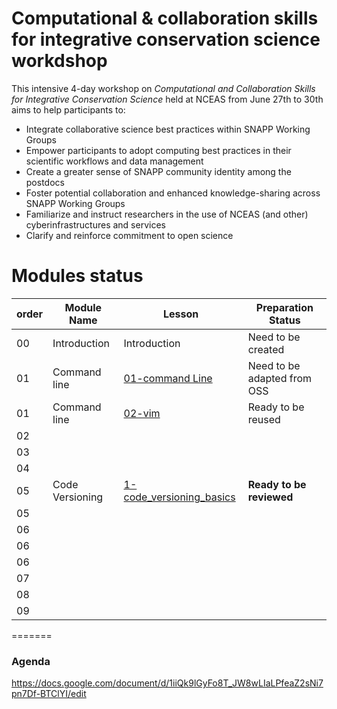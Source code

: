 # Computational & collaboration skills for integrative conservation science workdshop

This intensive 4-day workshop on *Computational and Collaboration Skills for Integrative Conservation Science* held at NCEAS from June 27th to 30th aims to help participants to:

* Integrate collaborative science best practices within SNAPP Working Groups
* Empower participants to adopt computing best practices in their scientific workflows and data management
* Create a greater sense of SNAPP community identity among the postdocs
* Foster potential collaboration and enhanced knowledge-sharing across SNAPP Working Groups
* Familiarize and instruct researchers in the use of NCEAS (and other) cyberinfrastructures and services
* Clarify and reinforce commitment to open science
 

# Modules status

order  |  Module Name  |  Lesson  |  Preparation Status
------ |  -----------  |  -------- |  ------------------ 
00     |  Introduction |  Introduction  | Need to be created
01  | Command line  |  [01-command Line](01-command_line/1-command-line.md)  |  Need to be adapted from OSS 
01  | Command line  |  [02-vim](01-command_line/2-vim.md)  |  Ready to be reused    
02  | 
03  | 
04  | 
05  | Code Versioning  | [1-code\_versioning\_basics](1-code_versioning_basics.md) | **Ready to be reviewed**
05  |
06  |
06  |
06  | 
07  | 
08  | 
09  |  
=======

### Agenda 

https://docs.google.com/document/d/1iiQk9lGyFo8T_JW8wLIaLPfeaZ2sNi7pn7Df-BTClYI/edit






   
  

